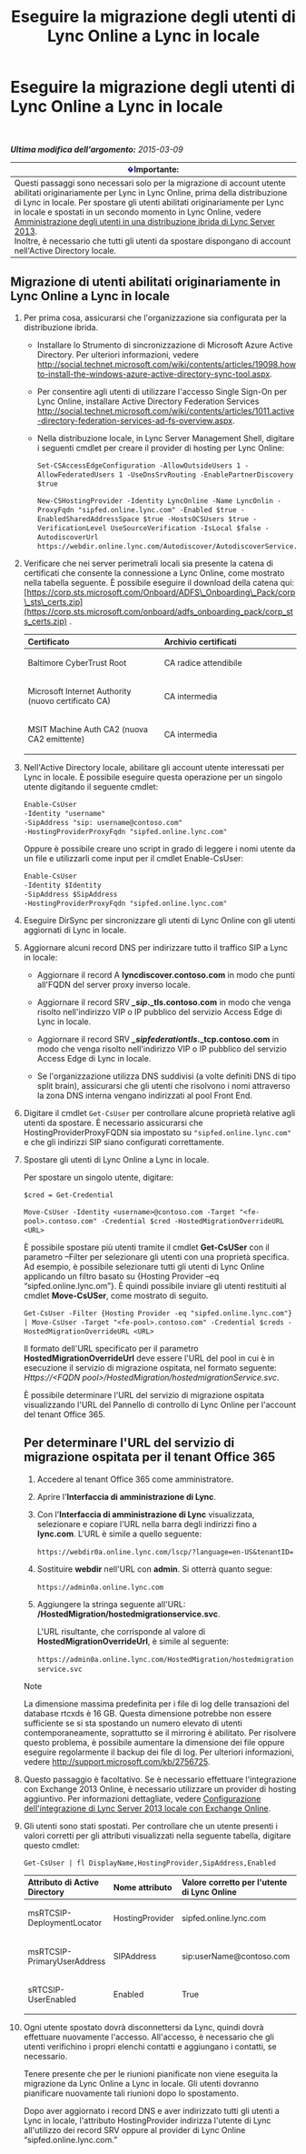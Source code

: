 ﻿---
title: Eseguire la migrazione degli utenti di Lync Online a Lync in locale
TOCTitle: Eseguire la migrazione degli utenti di Lync Online a Lync in locale
ms:assetid: 0e29605b-db2d-4cbf-b6a9-15db6b9fdabc
ms:mtpsurl: https://technet.microsoft.com/it-it/library/Dn689115(v=OCS.15)
ms:contentKeyID: 62247331
ms.date: 08/24/2015
mtps_version: v=OCS.15
ms.translationtype: HT
---

# Eseguire la migrazione degli utenti di Lync Online a Lync in locale

 

_**Ultima modifica dell'argomento:** 2015-03-09_

<table>
<thead>
<tr class="header">
<th><img src="images/Gg412908.important(OCS.15).gif" title="important" alt="important" />Importante:</th>
</tr>
</thead>
<tbody>
<tr class="odd">
<td>Questi passaggi sono necessari solo per la migrazione di account utente abilitati originariamente per Lync in Lync Online, prima della distribuzione di Lync in locale. Per spostare gli utenti abilitati originariamente per Lync in locale e spostati in un secondo momento in Lync Online, vedere <a href="lync-server-2013-administering-users-in-a-hybrid-deployment.md">Amministrazione degli utenti in una distribuzione ibrida di Lync Server 2013</a>.<br />
Inoltre, è necessario che tutti gli utenti da spostare dispongano di account nell'Active Directory locale.</td>
</tr>
</tbody>
</table>


## Migrazione di utenti abilitati originariamente in Lync Online a Lync in locale

1.  Per prima cosa, assicurarsi che l'organizzazione sia configurata per la distribuzione ibrida.
    
      - Installare lo Strumento di sincronizzazione di Microsoft Azure Active Directory. Per ulteriori informazioni, vedere <http://social.technet.microsoft.com/wiki/contents/articles/19098.howto-install-the-windows-azure-active-directory-sync-tool.aspx>.
    
      - Per consentire agli utenti di utilizzare l'accesso Single Sign-On per Lync Online, installare Active Directory Federation Services <http://social.technet.microsoft.com/wiki/contents/articles/1011.active-directory-federation-services-ad-fs-overview.aspx>.
    
      - Nella distribuzione locale, in Lync Server Management Shell, digitare i seguenti cmdlet per creare il provider di hosting per Lync Online:
        
        ```
        Set-CSAccessEdgeConfiguration -AllowOutsideUsers 1 -AllowFederatedUsers 1 -UseDnsSrvRouting -EnablePartnerDiscovery $true
        ```
        ```
        New-CSHostingProvider -Identity LyncOnline -Name LyncOnlin -ProxyFqdn "sipfed.online.lync.com" -Enabled $true -EnabledSharedAddressSpace $true -HostsOCSUsers $true -VerificationLevel UseSourceVerification -IsLocal $false -AutodiscoverUrl https://webdir.online.lync.com/Autodiscover/AutodiscoverService.svc/root
        ```

2.  Verificare che nei server perimetrali locali sia presente la catena di certificati che consente la connessione a Lync Online, come mostrato nella tabella seguente. È possibile eseguire il download della catena qui: [https://corp.sts.microsoft.com/Onboard/ADFS\_Onboarding\_Pack/corp\_sts\_certs.zip](https://corp.sts.microsoft.com/onboard/adfs_onboarding_pack/corp_sts_certs.zip) .
    
    
    <table>
    <colgroup>
    <col style="width: 50%" />
    <col style="width: 50%" />
    </colgroup>
    <thead>
    <tr class="header">
    <th>Certificato</th>
    <th>Archivio certificati</th>
    </tr>
    </thead>
    <tbody>
    <tr class="odd">
    <td><p>Baltimore CyberTrust Root</p></td>
    <td><p>CA radice attendibile</p></td>
    </tr>
    <tr class="even">
    <td><p>Microsoft Internet Authority (nuovo certificato CA)</p></td>
    <td><p>CA intermedia</p></td>
    </tr>
    <tr class="odd">
    <td><p>MSIT Machine Auth CA2 (nuova CA2 emittente)</p></td>
    <td><p>CA intermedia</p></td>
    </tr>
    </tbody>
    </table>


3.  Nell'Active Directory locale, abilitare gli account utente interessati per Lync in locale. È possibile eseguire questa operazione per un singolo utente digitando il seguente cmdlet:
    
        Enable-CsUser
        -Identity "username" 
        -SipAddress "sip: username@contoso.com"
        -HostingProviderProxyFqdn "sipfed.online.lync.com"
    
    Oppure è possibile creare uno script in grado di leggere i nomi utente da un file e utilizzarli come input per il cmdlet Enable-CsUser:
    
        Enable-CsUser
        -Identity $Identity 
        -SipAddress $SipAddress 
        -HostingProviderProxyFqdn "sipfed.online.lync.com"

4.  Eseguire DirSync per sincronizzare gli utenti di Lync Online con gli utenti aggiornati di Lync in locale.

5.  Aggiornare alcuni record DNS per indirizzare tutto il traffico SIP a Lync in locale:
    
      - Aggiornare il record A **lyncdiscover.contoso.com** in modo che punti all'FQDN del server proxy inverso locale.
    
      - Aggiornare il record SRV ***\_sip*.\_tls.contoso.com** in modo che venga risolto nell'indirizzo VIP o IP pubblico del servizio Access Edge di Lync in locale.
    
      - Aggiornare il record SRV ***\_sipfederationtls*.\_tcp.contoso.com** in modo che venga risolto nell'indirizzo VIP o IP pubblico del servizio Access Edge di Lync in locale.
    
      - Se l'organizzazione utilizza DNS suddivisi (a volte definiti DNS di tipo split brain), assicurarsi che gli utenti che risolvono i nomi attraverso la zona DNS interna vengano indirizzati al pool Front End.

6.  Digitare il cmdlet `Get-CsUser` per controllare alcune proprietà relative agli utenti da spostare. È necessario assicurarsi che HostingProviderProxyFQDN sia impostato su `"sipfed.online.lync.com"` e che gli indirizzi SIP siano configurati correttamente.

7.  Spostare gli utenti di Lync Online a Lync in locale.
    
    Per spostare un singolo utente, digitare:
    
    ```
    $cred = Get-Credential
    ```
    ```
    Move-CsUser -Identity <username>@contoso.com -Target "<fe-pool>.contoso.com" -Credential $cred -HostedMigrationOverrideURL <URL>
    ```
    
    È possibile spostare più utenti tramite il cmdlet **Get-CsUSer** con il parametro –Filter per selezionare gli utenti con una proprietà specifica. Ad esempio, è possibile selezionare tutti gli utenti di Lync Online applicando un filtro basato su {Hosting Provider –eq “sipfed.online.lync.om”}. È quindi possibile inviare gli utenti restituiti al cmdlet **Move-CsUSer**, come mostrato di seguito.
    
        Get-CsUser -Filter {Hosting Provider -eq "sipfed.online.lync.com"} | Move-CsUser -Target "<fe-pool>.contoso.com" -Credential $creds -HostedMigrationOverrideURL <URL>
    
    Il formato dell'URL specificato per il parametro **HostedMigrationOverrideUrl** deve essere l'URL del pool in cui è in esecuzione il servizio di migrazione ospitata, nel formato seguente: *Https://\<FQDN pool\>/HostedMigration/hostedmigrationService.svc*.
    
    È possibile determinare l'URL del servizio di migrazione ospitata visualizzando l'URL del Pannello di controllo di Lync Online per l'account del tenant Office 365.
    
    ## Per determinare l'URL del servizio di migrazione ospitata per il tenant Office 365
    
    1.  Accedere al tenant Office 365 come amministratore.
    
    2.  Aprire l'**Interfaccia di amministrazione di Lync**.
    
    3.  Con l'**Interfaccia di amministrazione di Lync** visualizzata, selezionare e copiare l'URL nella barra degli indirizzi fino a **lync.com**. L'URL è simile a quello seguente:
        
        `https://webdir0a.online.lync.com/lscp/?language=en-US&tenantID=`
    
    4.  Sostituire **webdir** nell'URL con **admin**. Si otterrà quanto segue:
        
        `https://admin0a.online.lync.com`
    
    5.  Aggiungere la stringa seguente all'URL: **/HostedMigration/hostedmigrationservice.svc**.
        
        L'URL risultante, che corrisponde al valore di **HostedMigrationOverrideUrl**, è simile al seguente:
        
        `https://admin0a.online.lync.com/HostedMigration/hostedmigrationservice.svc`
    

    > [!NOTE]
    > La dimensione massima predefinita per i file di log delle transazioni del database rtcxds è 16 GB. Questa dimensione potrebbe non essere sufficiente se si sta spostando un numero elevato di utenti contemporaneamente, soprattutto se il mirroring è abilitato. Per risolvere questo problema, è possibile aumentare la dimensione dei file oppure eseguire regolarmente il backup dei file di log. Per ulteriori informazioni, vedere <A class=uri href="http://support.microsoft.com/kb/2756725">http://support.microsoft.com/kb/2756725</A>.



8.  Questo passaggio è facoltativo. Se è necessario effettuare l'integrazione con Exchange 2013 Online, è necessario utilizzare un provider di hosting aggiuntivo. Per informazioni dettagliate, vedere [Configurazione dell'integrazione di Lync Server 2013 locale con Exchange Online](lync-server-2013-configuring-on-premises-lync-server-integration-with-exchange-online.md).

9.  Gli utenti sono stati spostati. Per controllare che un utente presenti i valori corretti per gli attributi visualizzati nella seguente tabella, digitare questo cmdlet:
    
        Get-CsUser | fl DisplayName,HostingProvider,SipAddress,Enabled
    
    
    <table>
    <colgroup>
    <col style="width: 25%" />
    <col style="width: 25%" />
    <col style="width: 25%" />
    <col style="width: 25%" />
    </colgroup>
    <thead>
    <tr class="header">
    <th>Attributo di Active Directory</th>
    <th>Nome attributo</th>
    <th>Valore corretto per l'utente di Lync Online</th>
    <th>Valore corretto per gli utenti di Lync in locale</th>
    </tr>
    </thead>
    <tbody>
    <tr class="odd">
    <td><p>msRTCSIP-DeploymentLocator</p></td>
    <td><p>HostingProvider</p></td>
    <td><p>sipfed.online.lync.com</p></td>
    <td><p>SRV:</p></td>
    </tr>
    <tr class="even">
    <td><p>msRTCSIP-PrimaryUserAddress</p></td>
    <td><p>SIPAddress</p></td>
    <td><p>sip:userName@contoso.com</p></td>
    <td><p>sip:userName@contoso.com</p></td>
    </tr>
    <tr class="odd">
    <td><p>sRTCSIP-UserEnabled</p></td>
    <td><p>Enabled</p></td>
    <td><p>True</p></td>
    <td><p>True</p></td>
    </tr>
    </tbody>
    </table>


10. Ogni utente spostato dovrà disconnettersi da Lync, quindi dovrà effettuare nuovamente l'accesso. All'accesso, è necessario che gli utenti verifichino i propri elenchi contatti e aggiungano i contatti, se necessario.
    
    Tenere presente che per le riunioni pianificate non viene eseguita la migrazione da Lync Online a Lync in locale. Gli utenti dovranno pianificare nuovamente tali riunioni dopo lo spostamento.
    
    Dopo aver aggiornato i record DNS e aver indirizzato tutti gli utenti a Lync in locale, l'attributo HostingProvider indirizza l'utente di Lync all'utilizzo dei record SRV oppure al provider di Lync Online “sipfed.online.lync.com.”

